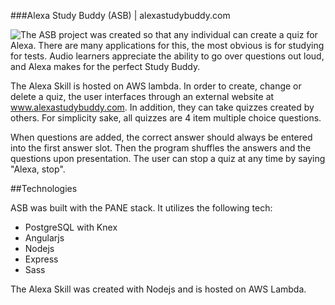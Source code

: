 ###Alexa Study Buddy (ASB) | alexastudybuddy.com


<img style="float: left;" src="http://alexa-study-buddy.herokuapp.com/images/alexa_study_buddy.png">
<!-- ![alt tag](http://alexa-study-buddy.herokuapp.com/images/alexa_study_buddy.png "Alexa Study Buddy") -->

The ASB project was created so that any individual can create a quiz for Alexa. There are many applications for this, the most obvious is for studying for tests. Audio learners appreciate the ability to go over questions out loud, and Alexa makes for the perfect Study Buddy.

The Alexa Skill is hosted on AWS lambda. In order to create, change or delete a quiz, the user interfaces through an external website at www.alexastudybuddy.com. In addition, they can take quizzes created by others.
For simplicity sake, all quizzes are 4 item multiple choice questions.  

When questions are added, the correct answer should always be entered into the first answer slot. Then the program shuffles the answers and the questions upon presentation.  The user can stop a quiz at any time by saying "Alexa, stop".

##Technologies

ASB was built with the PANE stack. It utilizes the following tech:

* PostgreSQL with Knex
* Angularjs
* Nodejs
* Express 
* Sass

The Alexa Skill was created with Nodejs and is hosted on AWS Lambda. 










